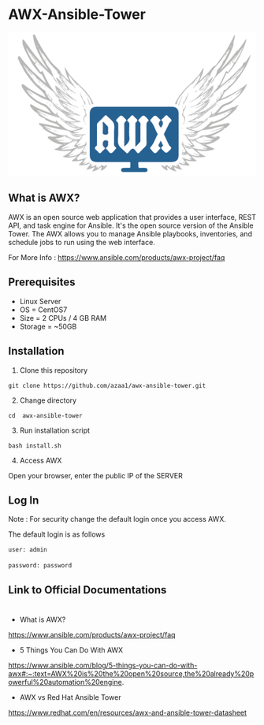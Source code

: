 # AWX-Ansible-Tower
![Alt text](img/awx.png?raw=true "Title")

## What is AWX? 

AWX is an open source web application that provides a user interface, REST API, and task engine for Ansible. It's the open source version of the Ansible Tower. The AWX allows you to manage Ansible playbooks, inventories, and schedule jobs to run using the web interface.

For More Info : https://www.ansible.com/products/awx-project/faq

## Prerequisites

- Linux Server
- OS = CentOS7
- Size = 2 CPUs / 4 GB RAM
- Storage = ~50GB

## Installation

1. Clone this repository
```
git clone https://github.com/azaa1/awx-ansible-tower.git
```

2. Change directory 
```
cd  awx-ansible-tower
```

3. Run installation script
```
bash install.sh
```

4. Access AWX

Open your browser, enter the public IP of the SERVER

## Log In
Note : For security change the default login once you access AWX.  


The default login is as follows
```
user: admin

password: password
```

## Link to Official Documentations

# 

- What is AWX? 

https://www.ansible.com/products/awx-project/faq

- 5 Things You Can Do With AWX 

https://www.ansible.com/blog/5-things-you-can-do-with-awx#:~:text=AWX%20is%20the%20open%20source,the%20already%20powerful%20automation%20engine.

- AWX vs Red Hat Ansible Tower 

https://www.redhat.com/en/resources/awx-and-ansible-tower-datasheet
